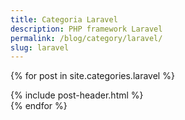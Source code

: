 ```yaml
---
title: Categoria Laravel
description: PHP framework Laravel
permalink: /blog/category/laravel/
slug: laravel
---
```


{% for post in site.categories.laravel %}
<article class="post">
{% include post-header.html %}
</article>
{% endfor %}
